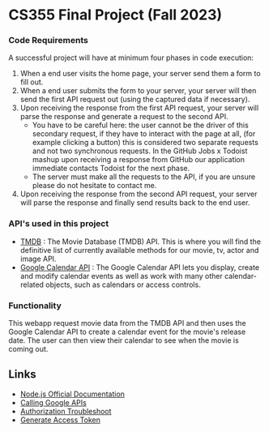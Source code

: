 # CS355 Final Project (Fall 2023)

### Code Requirements

A successful project will have at minimum four phases in code execution:

1. When a end user visits the home page, your server send them a form to fill out.
2. When a end user submits the form to your server, your server will then send the first API request out (using the captured data if necessary).
3. Upon receiving the response from the first API request, your server will parse the response and generate a request to the second API.
    - You have to be careful here: the user cannot be the driver of this secondary request, if they have to interact with the page at all, (for example clicking a button) this is considered two separate requests and not two synchronous requests. In the GitHub Jobs x Todoist mashup upon receiving a response from GitHub our application immediate contacts Todoist for the next phase.
    - The server must make all the requests to the API, if you are unsure please do not hesitate to contact me.
4. Upon receiving the response from the second API request, your server will parse the response and finally send results back to the end user.

### API's used in this project

-   [TMDB](https://www.themoviedb.org/documentation/api) : The Movie Database (TMDB) API. This is where you will find the definitive list of currently available methods for our movie, tv, actor and image API.
-   [Google Calendar API](https://developers.google.com/calendar) : The Google Calendar API lets you display, create and modify calendar events as well as work with many other calendar-related objects, such as calendars or access controls.

### Functionality

This webapp request movie data from the TMDB API and then uses the Google Calendar API to create a calendar event for the movie's release date. The user can then view their calendar to see when the movie is coming out.

## Links

-   [Node.js Official Documentation](https://nodejs.org/api/http.html)
-   [Calling Google APIs](https://developers.google.com/identity/protocols/oauth2/native-app#callinganapi)
-   [Authorization Troubleshoot](https://www.youtube.com/playlist?list=PL-a9eJ2NZlbTvRQiFHWPD9VEUVuyoBrJH)
-   [Generate Access Token](https://developers.google.com/identity/protocols/oauth2/web-server#httprest_1)
